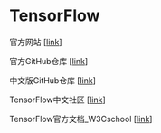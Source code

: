 # TensorFlow

官方网站 \[[link](https://www.tensorflow.org/)\]

官方GitHub仓库 \[[link](https://github.com/tensorflow/tensorflow)\]

中文版GitHub仓库 \[[link](https://github.com/jikexueyuanwiki/tensorflow-zh)\]

TensorFlow中文社区 \[[link](http://www.tensorfly.cn/tfdoc/get_started/introduction.html)\]

TensorFlow官方文档_W3Cschool \[[link](https://www.w3cschool.cn/tensorflow_python/)\]
